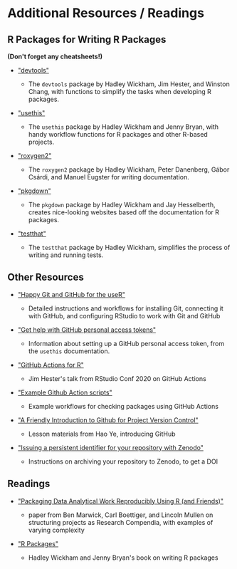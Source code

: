 # Additional Resources / Readings

## R Packages for Writing R Packages
**(Don't forget any cheatsheets!)**

* ["devtools"](https://devtools.r-lib.org/)
  - The `devtools` package by Hadley Wickham, Jim Hester, and Winston Chang, with functions to simplify the tasks when developing R packages.

* ["usethis"](https://usethis.r-lib.org/)
  - The `usethis` package by Hadley Wickham and Jenny Bryan, with handy workflow functions for R packages and other R-based projects.

* ["roxygen2"](https://roxygen2.r-lib.org/)
  - The `roxygen2` package by Hadley Wickham, Peter Danenberg, Gábor Csárdi, and Manuel Eugster for writing documentation.
  
* ["pkgdown"](https://pkgdown.r-lib.org/)
  - The `pkgdown` package by Hadley Wickham and Jay Hesselberth, creates nice-looking websites based off the documentation for R packages.

* ["testthat"](https://testthat.r-lib.org/)
  - The `testthat` package by Hadley Wickham, simplifies the process of writing and running tests.

## Other Resources 

* ["Happy Git and GitHub for the useR"](https://happygitwithr.com/)
  - Detailed instructions and workflows for installing Git, connecting it with GitHub, and configuring RStudio to work with Git and GitHub

* ["Get help with GitHub personal access tokens"](https://usethis.r-lib.org/reference/github-token.html)
  - Information about setting up a GitHub personal access token, from the `usethis` documentation.

* ["GitHub Actions for R"](https://www.jimhester.com/talk/2020-rsc-github-actions/)
  - Jim Hester's talk from RStudio Conf 2020 on GitHub Actions

* ["Example Github Action scripts"](https://github.com/r-lib/actions/tree/master/examples)
  - Example workflows for checking packages using GitHub Actions

* ["A Friendly Introduction to Github for Project Version Control"](https://uf-repro.github.io/friendly-github-intro/)
  - Lesson materials from Hao Ye, introducing GitHub

* ["Issuing a persistent identifier for your repository with Zenodo"](https://docs.github.com/en/repositories/archiving-a-github-repository/referencing-and-citing-content)
  - Instructions on archiving your repository to Zenodo, to get a DOI
  
## Readings

* ["Packaging Data Analytical Work Reproducibly Using R (and Friends)"](https://www.tandfonline.com/doi/abs/10.1080/00031305.2017.1375986)
  - paper from Ben Marwick, Carl Boettiger, and Lincoln Mullen on structuring projects as Research Compendia, with examples of varying complexity

* ["R Packages"](https://r-pkgs.org/)
  - Hadley Wickham and Jenny Bryan's book on writing R packages